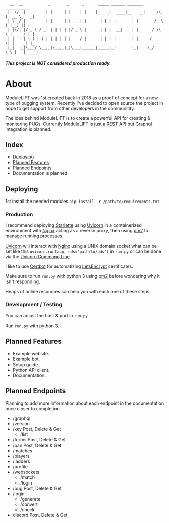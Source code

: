 ```
  __  __           _       _      _      _____ ______ _______            _____ _____ 
 |  \/  |         | |     | |    | |    |_   _|  ____|__   __|     /\   |  __ \_   _|
 | \  / | ___   __| |_   _| | ___| |      | | | |__     | |       /  \  | |__) || |  
 | |\/| |/ _ \ / _` | | | | |/ _ \ |      | | |  __|    | |      / /\ \ |  ___/ | |  
 | |  | | (_) | (_| | |_| | |  __/ |____ _| |_| |       | |     / ____ \| |    _| |_ 
 |_|  |_|\___/ \__,_|\__,_|_|\___|______|_____|_|       |_|    /_/    \_\_|   |_____|
```
##### This project is NOT considered production ready.

# About
ModuleLIFT was 1st created back in 2018 as a proof of concept for a new type of pugging system. Recently I've decided to open source the project in hope to get support from other developers in the communitity.

The idea behind ModuleLIFT is to create a powerful API for creating & monitoring PUGs. Currently ModuleLIFT is just a REST API but Graphql integration is planned.

## Index
- [Deploying](#deploying)
- [Planned Features](#planned-features)
- [Planned Endpoints](#planned-endpoints)
- Documentation is planned.

## Deploying
1st install the needed modules ``pip install -r /path/to/requirements.txt``

### Production
I recommend deploying [Starlette](https://www.starlette.io/) using [Uvicorn](http://www.uvicorn.org/) in a containerized environment with [Nginx](https://www.nginx.com/) acting as a reverse proxy, then using [pm2](https://pm2.keymetrics.io/) to manage running processes.

[Uvicorn](http://www.uvicorn.org/) will interact with [Nginx](https://www.nginx.com/) using a UNIX domain socket what can be set like this ``uvicorn.run(app, uds="path/to/uds")`` in ``run.py`` or can be done via the [Uvicorn Command Line](http://www.uvicorn.org/#command-line-options).

I like to use [Certbot](https://certbot.eff.org/) for automatizing [LetsEncrypt](https://letsencrypt.org/) certificates.

Make sure to run ``run.py`` with python 3 using [pm2](https://pm2.keymetrics.io/) before wondering why it isn't responding.

Heaps of online resources can help you with each one of these steps.

### Development / Testing
You can adjust the host & port in ``run.py``

Run ``run.py`` with python 3.

## Planned Features
- Example website.
- Example bot.
- Setup guide.
- Python API client.
- Documentation.

## Planned Endpoints
Planning to add more information about each endpoint in the documentation once closer to completion.

- /graphql
- /version
- /key
  Post, Delete & Get
    - /list
- /forms
  Post, Delete & Get
- /ban
  Post, Delete & Get
- /matches
- /players
- /ladders
- /profile
- /websockets
    - /match
    - /login
- /pug
  Post, Delete & Get
- /login
    - /generate
    - /convert
    - /check
- discord
  Post, Delete & Get